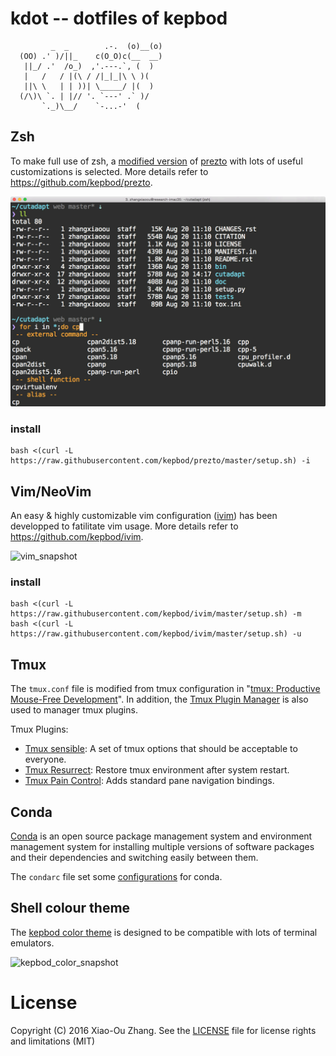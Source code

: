 # kdot -- dotfiles of kepbod

```
         _  _        .-.  (o)__(o)
  (OO) .' )/||_    c(O_O)c(__  __)
   ||_/ .'  /o_)  ,'.---.`, (  )
   |   /   / |(\ / /|_|_|\ \ )(
   ||\ \   | | ))| \_____/ |(  )
  (/\)\ `. | |// '. `---' .` )/
       `._)\__/    `-...-'  (
```

## Zsh

To make full use of zsh, a [modified version](https://github.com/kepbod/prezto) of [prezto](https://github.com/sorin-ionescu/prezto) with lots of useful customizations is selected. More details refer to https://github.com/kepbod/prezto.

![prezto_snapshot](https://raw.githubusercontent.com/kepbod/prezto/master/snapshot.jpg)

### install

```
bash <(curl -L https://raw.githubusercontent.com/kepbod/prezto/master/setup.sh) -i
```

## Vim/NeoVim

An easy & highly customizable vim configuration ([ivim](https://github.com/kepbod/ivim)) has been developped to fatilitate vim usage. More details refer to https://github.com/kepbod/ivim.

![vim_snapshot](https://raw.githubusercontent.com/kepbod/ivim/master/snapshot/ivim_mini.jpeg)

### install

```
bash <(curl -L https://raw.githubusercontent.com/kepbod/ivim/master/setup.sh) -m
bash <(curl -L https://raw.githubusercontent.com/kepbod/ivim/master/setup.sh) -u
```

## Tmux

The `tmux.conf` file is modified from tmux configuration in "[tmux: Productive Mouse-Free Development](https://www.amazon.com/tmux-Productive-Development-Brian-Hogan/dp/1934356964)". In addition, the [Tmux Plugin Manager](https://github.com/tmux-plugins/tpm) is also used to manager tmux plugins.

Tmux Plugins:

* [Tmux sensible](https://github.com/tmux-plugins/tmux-sensible): A set of tmux options that should be acceptable to everyone.
* [Tmux Resurrect](https://github.com/tmux-plugins/tmux-resurrect): Restore tmux environment after system restart.
* [Tmux Pain Control](https://github.com/tmux-plugins/tmux-pain-control): Adds standard pane navigation bindings.

## Conda

[Conda](http://conda.pydata.org/docs/) is an open source package management system and environment management system for installing multiple versions of software packages and their dependencies and switching easily between them.

The `condarc` file set some [configurations](http://conda.pydata.org/docs/config.html) for conda.

## Shell colour theme

The [kepbod color theme](https://github.com/kepbod/colour_kepbod) is designed to be compatible with lots of terminal emulators.

![kepbod_color_snapshot](https://raw.github.com/kepbod/colour_kepbod/master/colour_kepbod.png)

# License

Copyright (C) 2016 Xiao-Ou Zhang. See the [LICENSE](https://github.com/kepbod/kdot/blob/master/LICENSE.txt) file for license rights
and limitations (MIT)
